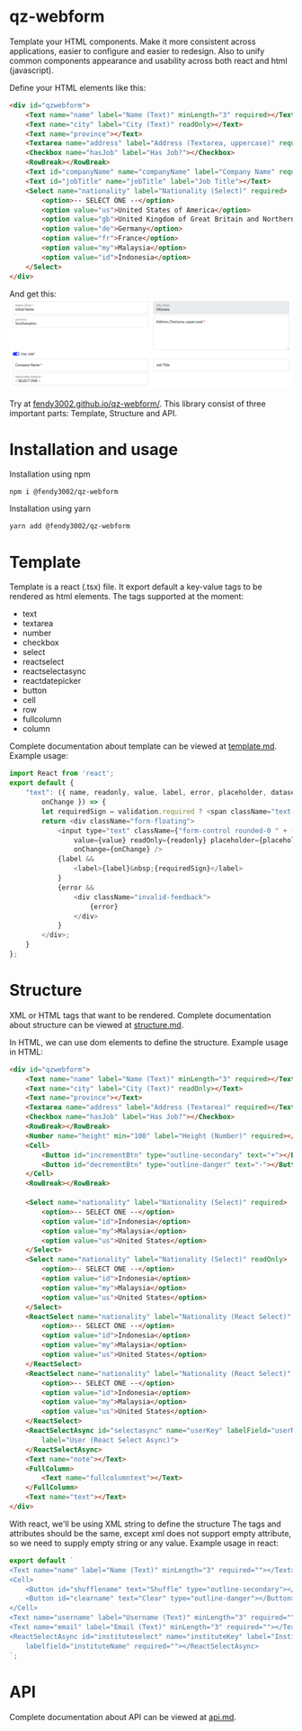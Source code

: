 # qz-webform

Template your HTML components. Make it more consistent across applications, easier to configure and easier to redesign. Also to unify common components appearance and usability across both react and html (javascript). 

Define your HTML elements like this:
```html
<div id="qzwebform">
    <Text name="name" label="Name (Text)" minLength="3" required></Text>
    <Text name="city" label="City (Text)" readOnly></Text>
    <Text name="province"></Text>
    <Textarea name="address" label="Address (Textarea, uppercase)" required uppercase></Textarea>
    <Checkbox name="hasJob" label="Has Job?"></Checkbox>
    <RowBreak></RowBreak>
    <Text id="companyName" name="companyName" label="Company Name" required></Text>
    <Text id="jobTitle" name="jobTitle" label="Job Title"></Text>
    <Select name="nationality" label="Nationality (Select)" required>
        <option>-- SELECT ONE --</option>
        <option value="us">United States of America</option>
        <option value="gb">United Kingdom of Great Britain and Northern Ireland</option>
        <option value="de">Germany</option>
        <option value="fr">France</option>
        <option value="my">Malaysia</option>
        <option value="id">Indonesia</option>
    </Select>
</div>
```

And get this:
![Preview](/preview.png)

Try at [fendy3002.github.io/qz-webform/](https://fendy3002.github.io/qz-webform/). This library consist of three important parts: Template, Structure and API.

# Installation and usage

Installation using npm

```shell
npm i @fendy3002/qz-webform
```

Installation using yarn
```shell
yarn add @fendy3002/qz-webform
```

# Template

Template is a react (.tsx) file. It export default a key-value tags to be rendered as html elements.
The tags supported at the moment:

* text
* textarea
* number
* checkbox
* select
* reactselect
* reactselectasync
* reactdatepicker
* button
* cell
* row
* fullcolumn
* column

Complete documentation about template can be viewed at [template.md](./wiki/template.md). Example usage:

```javascript
import React from 'react';
export default {
    "text": ({ name, readonly, value, label, error, placeholder, dataset, validation,
        onChange }) => {
        let requiredSign = validation.required ? <span className="text-danger">*</span> : <></>;
        return <div className="form-floating">
            <input type="text" className={"form-control rounded-0 " + (error ? "is-invalid" : "")} name={name}
                value={value} readOnly={readonly} placeholder={placeholder} {...dataset}
                onChange={onChange} />
            {label &&
                <label>{label}&nbsp;{requiredSign}</label>
            }
            {error &&
                <div className="invalid-feedback">
                    {error}
                </div>
            }
        </div>;
    }
};
```

# Structure

XML or HTML tags that want to be rendered. Complete documentation about structure can be viewed at [structure.md](./wiki/structure.md).

In HTML, we can use dom elements to define the structure. Example usage in HTML:

```html
<div id="qzwebform">
    <Text name="name" label="Name (Text)" minLength="3" required></Text>
    <Text name="city" label="City (Text)" readOnly></Text>
    <Text name="province"></Text>
    <Textarea name="address" label="Address (Textarea)" required></Textarea>
    <Checkbox name="hasJob" label="Has Job?"></Checkbox>
    <RowBreak></RowBreak>
    <Number name="height" min="100" label="Height (Number)" required></Number>
    <Cell>
        <Button id="incrementBtn" type="outline-secondary" text="+"></Button>
        <Button id="decrementBtn" type="outline-danger" text="-"></Button>
    </Cell>
    <RowBreak></RowBreak>

    <Select name="nationality" label="Nationality (Select)" required>
        <option>-- SELECT ONE --</option>
        <option value="id">Indonesia</option>
        <option value="my">Malaysia</option>
        <option value="us">United States</option>
    </Select>
    <Select name="nationality" label="Nationality (Select)" readOnly>
        <option>-- SELECT ONE --</option>
        <option value="id">Indonesia</option>
        <option value="my">Malaysia</option>
        <option value="us">United States</option>
    </Select>
    <ReactSelect name="nationality" label="Nationality (React Select)" required>
        <option>-- SELECT ONE --</option>
        <option value="id">Indonesia</option>
        <option value="my">Malaysia</option>
        <option value="us">United States</option>
    </ReactSelect>
    <ReactSelect name="nationality" label="Nationality (React Select)" readOnly>
        <option>-- SELECT ONE --</option>
        <option value="id">Indonesia</option>
        <option value="my">Malaysia</option>
        <option value="us">United States</option>
    </ReactSelect>
    <ReactSelectAsync id="selectasync" name="userKey" labelField="userName"
        label="User (React Select Async)">
    </ReactSelectAsync>
    <Text name="note"></Text>
    <FullColumn>
        <Text name="fullcolumntext"></Text>
    </FullColumn>
    <Text name="text"></Text>
</div>
```

With react, we'll be using XML string to define the structure The tags and attributes should be the same, except xml does not support empty attribute, so we need to supply empty string or any value. Example usage in react:

```javascript
export default `
<Text name="name" label="Name (Text)" minLength="3" required=""></Text>
<Cell>
    <Button id="shufflename" text="Shuffle" type="outline-secondary"></Button>
    <Button id="clearname" text="Clear" type="outline-danger"></Button>
</Cell>
<Text name="username" label="Username (Text)" minLength="3" required=""></Text>
<Text name="email" label="Email (Text)" minLength="3" required=""></Text>
<ReactSelectAsync id="instituteselect" name="instituteKey" label="Institute (React Select Async)" 
    labelfield="instituteName" required=""></ReactSelectAsync>
`;
```

# API

Complete documentation about API can be viewed at [api.md](./wiki/api.md).